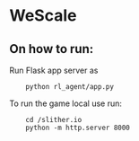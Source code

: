 # WeScale


## On how to run:

Run Flask app server as 

```
    python rl_agent/app.py
```

To run the game local use run:
```
    cd /slither.io
    python -m http.server 8000
```
